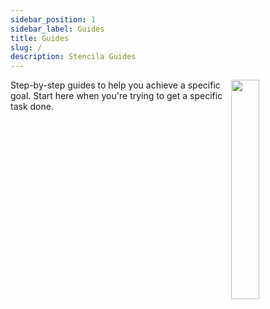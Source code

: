 ```yaml
---
sidebar_position: 1
sidebar_label: Guides
title: Guides
slug: /
description: Stencila Guides
---
```


<img align="right" width="30%" src="/img/illustrations/guides.svg" />

Step-by-step guides to help you achieve a specific goal. Start here when you're trying to get a specific task done.
